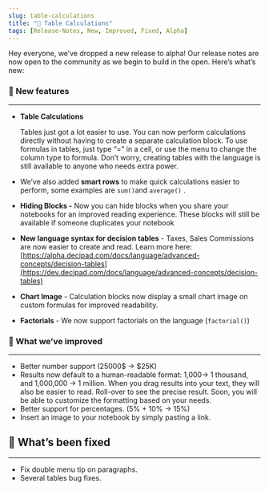 ```yaml
---
slug: table-calculations
title: "🍫 Table Calculations"
tags: [Release-Notes, New, Improved, Fixed, Alpha]
---
```


Hey everyone, we’ve dropped a new release to alpha! Our release notes are now open to the community as we begin to build in the open. Here’s what’s new:

### 🌱 New features
---

* **Table Calculations**

  Tables just got a lot easier to use. You can now perform calculations directly without having to create a separate calculation block. To use formulas in tables, just type “=” in a cell, or use the menu to change the column type to formula. Don’t worry, creating tables with the language is still available to anyone who needs extra power.

- We’ve also added **smart rows** to make quick calculations easier to perform, some examples are `sum()`and `average()` .

- **Hiding Blocks -** Now you can hide blocks when you share your notebooks for an improved reading experience. These blocks will still be available if someone duplicates your notebook

- **New language syntax for decision tables** - Taxes, Sales Commissions are now easier to create and read. Learn more here: [https://alpha.decipad.com/docs/language/advanced-concepts/decision-tables](https://dev.decipad.com/docs/language/advanced-concepts/decision-tables)

- **Chart Image** - Calculation blocks now display a small chart image on custom formulas for improved readability.

- **Factorials** - We now support factorials on the language (`factorial()`)

### 💪 What we’ve improved
---
- Better number support (25000$ → $25K)
- Results now default to a human-readable format: 1,000→ 1 thousand, and 1,000,000 → 1 million. When you drag results into your text, they will also be easier to read. Roll-over to see the precise result. Soon, you will be able to customize the formatting based on your needs.
- Better support for percentages. (5% + 10% → 15%)
- Insert an image to your notebook by simply pasting a link.

## 🔨 What’s been fixed
---
- Fix double menu tip on paragraphs.
- Several tables bug fixes.
